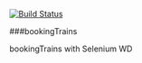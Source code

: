 [![Build Status](https://travis-ci.org/mamax/bookingTrains.svg?branch=pipeline)](https://travis-ci.org/mamax/bookingTrains)

###bookingTrains

bookingTrains with Selenium WD
